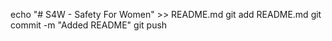 echo "# S4W - Safety For Women" >> README.md
git add README.md
git commit -m "Added README"
git push

